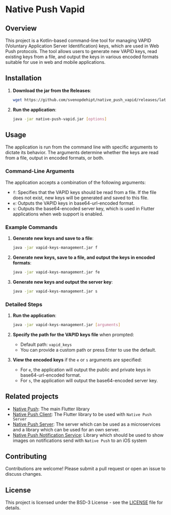 # Native Push Vapid

## Overview

This project is a Kotlin-based command-line tool for managing VAPID (Voluntary Application Server Identification) keys, which are used in Web Push protocols. The tool allows users to generate new VAPID keys, read existing keys from a file, and output the keys in various encoded formats suitable for use in web and mobile applications.
## Installation

1. **Download the jar from the Releases**:
   ```bash
   wget https://github.com/svenopdehipt/native_push_vapid/releases/latest/download/native-push-vapid.jar
   ```

2. **Run the application**:
   ```bash
   java -jar native-push-vapid.jar [options]
   ```

## Usage

The application is run from the command line with specific arguments to dictate its behavior. The arguments determine whether the keys are read from a file, output in encoded formats, or both.

### Command-Line Arguments

The application accepts a combination of the following arguments:

- `f`: Specifies that the VAPID keys should be read from a file. If the file does not exist, new keys will be generated and saved to this file.
- `e`: Outputs the VAPID keys in base64-url-encoded format.
- `s`: Outputs the base64-encoded server key, which is used in Flutter applications when web support is enabled.

### Example Commands

1. **Generate new keys and save to a file**:
   ```bash
   java -jar vapid-keys-management.jar f
   ```

2. **Generate new keys, save to a file, and output the keys in encoded formats**:
   ```bash
   java -jar vapid-keys-management.jar fe
   ```

3. **Generate new keys and output the server key**:
   ```bash
   java -jar vapid-keys-management.jar s
   ```

### Detailed Steps

1. **Run the application**:
   ```bash
   java -jar vapid-keys-management.jar [arguments]
   ```

2. **Specify the path for the VAPID keys file** when prompted:
   - Default path: `vapid_keys`
   - You can provide a custom path or press Enter to use the default.

3. **View the encoded keys** if the `e` or `s` arguments are specified:
   - For `e`, the application will output the public and private keys in base64-url-encoded format.
   - For `s`, the application will output the base64-encoded server key.

## Related projects

- [Native Push](https://github.com/Native-Push/native_push): The main Flutter library
- [Native Push Client](https://github.com/Native-Push/native_push_client): The Flutter library to be used with `Native Push Server`
- [Native Push Server](https://github.com/Native-Push/native_push_server): The server which can be used as a microservices and a
  library which can be used for an own server.
- [Native Push Notification Service](): Library which should be used to show images on notifications send with
  `Native Push` to an iOS system

## Contributing

Contributions are welcome! Please submit a pull request or open an issue to discuss changes.

## License

This project is licensed under the BSD-3 License - see the [LICENSE](LICENSE.md) file for details.
